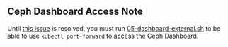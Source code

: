 ## Ceph Dashboard Access Note
Until [this issue](https://github.com/rook/rook/issues/2492) is resolved, you must run [05-dashboard-external.sh]('./05-dashboard-external.sh') to be able to use `kubectl port-forward` to access the Ceph Dashboard.
